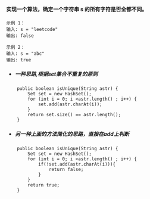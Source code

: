 #### 实现一个算法，确定一个字符串 s 的所有字符是否全都不同。
```
示例 1：
输入: s = "leetcode"
输出: false

示例 2：
输入: s = "abc"
输出: true
```

* ##### 一种思路,根据set集合不重复的原则
```
    public boolean isUnique(String astr) {
        Set set = new HashSet();
        for (int i = 0; i <astr.length() ; i++) {
            set.add(astr.charAt(i));
        }
        return set.size() == astr.length(); 
    }
```
* ##### 另一种上面的方法简化的思路，直接在add上判断
```
    public boolean isUnique(String astr) {
        Set set = new HashSet();
        for (int i = 0; i <astr.length() ; i++) {
            if(!set.add(astr.charAt(i))){
                return false;
            }
        }
        return true;
    }
```
